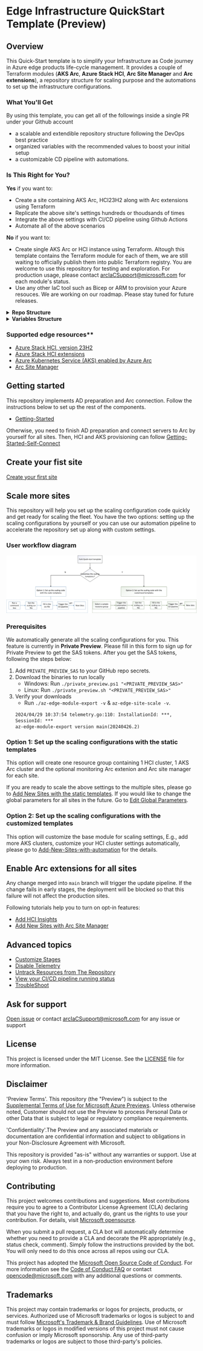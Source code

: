 # Edge Infrastructure QuickStart Template (Preview)

## Overview

This Quick-Start template is to simplify your Infrastructure as Code journey in Azure edge products life-cycle management. It provides a couple of Terraform modules (**AKS Arc**, **Azure Stack HCI**, **Arc Site Manager** and **Arc extensions**), a repository structure for scaling purpose and the automations to set up the infrastructure configurations.

### What You'll Get

By using this template, you can get all of the followings inside a single PR under your Github account

* a scalable and extendible repository structure following the DevOps best practice
* organized variables with the recommended values to boost your initial setup
* a customizable CD pipeline with automations.

### Is This Right for You?

**Yes** if you want to:

* Create a site containing AKS Arc, HCI23H2 along with Arc extensions using Terraform
* Replicate the above site's settings hundreds or thoudsands of times
* Integrate the above settings with CI/CD pipeline using Github Actions
* Automate all of the above scenarios

**No** if you want to:

* Create single AKS Arc or HCI instance using Terraform. Altough this template contains the Terraform module for each of them, we are still waiting to officially publish them into public Terraform registry. You are welcome to use this repository for testing and exploration. For production usage, please contact arcIaCSupport@microsoft.com for each module's status.
* Use any other IaC tool such as Bicep or ARM to provision your Azure resouces. We are working on our roadmap. Please stay tuned for future releases. 

<details>

<summary><b>Repo Structure</b></summary>

<img src="doc/img/repoStructure.png" alt="repoStructure" width="800"/>

```PROJECT_ROOT
│
├───.azure
│   │   backendTemplate.tf              // Backend storage account config file
│   │
│   └───hooks
│           pre-commit                  // Git hook to generate deployment workflow and set backend
│
├───.github
│   └───workflows
│           site-cd-workflow.yml        // Set up CD pipeline
|           terraform-plan.yml
│
├───dev                                 // The first stage to deploy
│   └───sample
│           backend.tf
│           main.tf                     // Main configuration file for the site
│           provider.tf
│           terraform.tf
│           variables.tf
│
├───modules
│   ├───base                            // Base module of all sites
│   │       main.tf
│   │       variables.tf
│   │
│   ├───hci                             // Module to manage HCI clusters
│   │
│   ├───hci-extensions                  // Module to manage HCI extensions                                                                     
│   ├───hci-provisioners                // Module to connect servers to Arc
│   │───aks-arc                         // Module to manage AKS Arc clusters
│   └───hci-vm                          // Module to manage HCI VMs
│   └───site-manager                    // Module to manage site-manager
│
├───prod                                // prod stage sites are deployed after qa stage
│   │
│   └───prod1
│
└───qa                                  // qa stage sites are deployed after dev stage
    │
    └───qa1
```

Base module contains the global variables across all sites. Each stage and each site folder contains the local variables specific to the stage/site. Local settings can override the global settings.

</details>

<details>

<summary><b>Variables Structure</b></summary>

| Variable Type           | Description                                                                                                     | Example             | Where to set value                                                                                       | Override Priority |
| ----------------------- | --------------------------------------------------------------------------------------------------------------- | ------------------- | -------------------------------------------------------------------------------------------------------- | :---------------: |
| Global Variables        | The values of the global variables typically are consistent across the whole fleet but specific for one product | `domainFqdn` in HCI | Set in `modules/base/<product>.hci.global.tf`. Add default value for variables.                          |        low        |
| Site specific variables | The values of these variables are unique in each site                                                           | `siteId`            | These variables must be set in the site `main.tf` file under each site folder                            |       high        |
| Pass through variables  | The values of these variables are inherited from GitHub secrets                                                 | `subscriptionId`    | `modules/base/<product>.hci.misc.tf`                                                                     |                   |
| Reference variables     | These variables are shared by 2 or more products                                                                | `location`          | Its definition can be found in `variables.<product>.*.tf` if its link is `ref/<product>/<variable_name>` |                   |

</details>

### Supported edge resources**

* [Azure Stack HCI, version 23H2](https://learn.microsoft.com/en-us/azure-stack/hci/whats-new)
* [Azure Stack HCI extensions](https://learn.microsoft.com/en-us/azure-stack/hci/manage/arc-extension-management?tabs=azureportal)
* [Azure Kubernetes Service (AKS) enabled by Azure Arc](https://learn.microsoft.com/en-us/azure/aks/hybrid/)
* [Arc Site Manager](https://review.learn.microsoft.com/en-us/azure/azure-arc/site-manager/overview?branch=release-preview-site-manager)

## Getting started

This repository implements AD preparation and Arc connection. Follow the instructions below to set up the rest of the components.

* [Getting-Started](./doc/Getting-Started.md)

Otherwise, you need to finish AD preparation and connect servers to Arc by yourself for all sites. Then, HCI and AKS provisioning can follow [Getting-Started-Self-Connect](./doc/Getting-Started-Self-Connect.md)

## Create your fist site

[Create your first site](./doc/Add-first-Site.md)

## Scale more sites

This repository will help you set up the scaling configuration code quickly and get ready for scaling the fleet. You have the two options: setting up the scaling configurations by yourself or you can use our automation pipeline to accelerate the repository set up along with custom settings.

### User workflow diagram

<img src="doc/img/IaCGithubAction.png" alt="IaCGithubAction"/>

### Prerequisites

We automatically generate all the scaling configurations for you. This feature is currently in **Private Preview**. Please fill in this form to sign up for Private Preview to get the SAS tokens.
After you get the SAS tokens, following the steps below:

1. Add `PRIVATE_PREVIEW_SAS` to your GitHub repo secrets.
2. Download the binaries to run locally
    - Windows: Run `./private_preview.ps1 "<PRIVATE_PREVIEW_SAS>"`
    - Linux: Run `./private_preview.sh "<PRIVATE_PREVIEW_SAS>"`
3. Verify your downloads
    - Run `./az-edge-module-export -v` & `az-edge-site-scale -v`.
    ```
    2024/04/29 10:37:54 telemetry.go:110: InstallationId: ***, SessionId: ***
    az-edge-module-export version main(20240426.2)
    ```

### Option 1: Set up the scaling configurations with the static templates

This option will create one resource group containing 1 HCI cluster, 1 AKS Arc cluster and the optional monitoring Arc extenion and Arc site manager for each site.

If you are ready to scale the above settings to the multiple sites, please go to [Add New Sites with the static templates](./doc/Add-New-Sites-with-static.md).
If you would like to change the global parameters for all sites in the future. Go to [Edit Global Parameters](./doc/Edit-Global-Parameters.md).

### Option 2: Set up the scaling configurations with the customized templates

This option will customize the base module for scaling settings, E.g., add more AKS clusters, customize your HCI cluster settings automatically, please go to [Add-New-Sites-with-automation](./doc/Add-New-Sites-with-automation.md) for the details.

## Enable Arc extensions for all sites

Any change merged into `main` branch will trigger the update pipeline. If the change fails in early stages, the deployment will be blocked so that this failure will not affect the production sites.

Following tutorials help you to turn on opt-in features:

* [Add HCI Insights](./doc/Add-HCI-Insights.md)
* [Add New Sites with Arc Site Manager](./doc/Add-Site-Manager.md)

## Advanced topics

- [Customize Stages](./doc/Customize-Stages.md)
- [Disable Telemetry](./doc/Disable-Telemetry.md)
- [Untrack Resources from The Repository](./doc/Untrack-Resources.md)
- [View your CI/CD pipeline running status](./doc/View-pipeline.md)
- [TroubleShoot](./doc/TroubleShooting.md)

## Ask for support

[Open issue](https://github.com/Azure/Edge-infrastructure-quickstart-template/issues/new) or contact arcIaCSupport@microsoft.com for any issue or support

## License  
  
This project is licensed under the MIT License. See the [LICENSE](LICENSE) file for more information.  
  
## Disclaimer  

'Preview Terms'. This repository (the "Preview") is subject to the [Supplemental Terms of Use for Microsoft Azure Previews](https://azure.microsoft.com/en-us/support/legal/preview-supplemental-terms/). Unless otherwise noted, Customer should not use the Preview to process Personal Data or other Data that is subject to legal or regulatory compliance requirements.

'Confidentiality'.The Preview and any associated materials or documentation are confidential information and subject to obligations in your Non-Disclosure Agreement with Microsoft.

This repository is provided "as-is" without any warranties or support. Use at your own risk. Always test in a non-production environment before deploying to production.  

## Contributing

This project welcomes contributions and suggestions.  Most contributions require you to agree to a
Contributor License Agreement (CLA) declaring that you have the right to, and actually do, grant us
the rights to use your contribution. For details, visit [Microsoft opensource](https://cla.opensource.microsoft.com).

When you submit a pull request, a CLA bot will automatically determine whether you need to provide
a CLA and decorate the PR appropriately (e.g., status check, comment). Simply follow the instructions
provided by the bot. You will only need to do this once across all repos using our CLA.

This project has adopted the [Microsoft Open Source Code of Conduct](https://opensource.microsoft.com/codeofconduct/).
For more information see the [Code of Conduct FAQ](https://opensource.microsoft.com/codeofconduct/faq/) or
contact [opencode@microsoft.com](mailto:opencode@microsoft.com) with any additional questions or comments.

## Trademarks

This project may contain trademarks or logos for projects, products, or services. Authorized use of Microsoft
trademarks or logos is subject to and must follow
[Microsoft's Trademark & Brand Guidelines](https://www.microsoft.com/en-us/legal/intellectualproperty/trademarks/usage/general).
Use of Microsoft trademarks or logos in modified versions of this project must not cause confusion or imply Microsoft sponsorship.
Any use of third-party trademarks or logos are subject to those third-party's policies.
